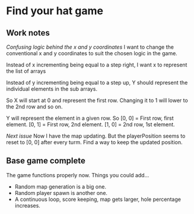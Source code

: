 # Find your hat game

## Work notes

_Confusing logic behind the x and y coordinates_
I want to change the conventional x and y coordinates to suit the chosen logic in the game.

Instead of x incrementing being equal to a step right,
I want x to represent the list of arrays

Instead of y incrementing being equal to a step up,
Y should represent the individual elements in the sub arrays.

So X will start at 0 and represent the first row.
Changing it to 1 will lower to the 2nd row and so on.

Y will represent the element in a given row.
So [0, 0] = First row, first element.
[0, 1] = First row, 2nd element.
[1, 0] = 2nd row, 1st element.

_Next issue_
Now I have the map updating. But the playerPosition seems to reset to [0, 0] after every turm. Find a way to keep the updated position.

## Base game complete

The game functions properly now.
Things you could add...

- Random map generation is a big one.
- Random player spawn is another one.
- A continuous loop, score keeping, map gets larger, hole percentage increases.
